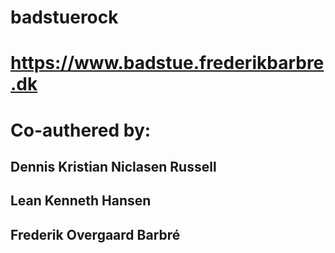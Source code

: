 # badstuerock

# https://www.badstue.frederikbarbre.dk

# Co-authered by:
## Dennis Kristian Niclasen Russell
## Lean Kenneth Hansen
## Frederik Overgaard Barbré
